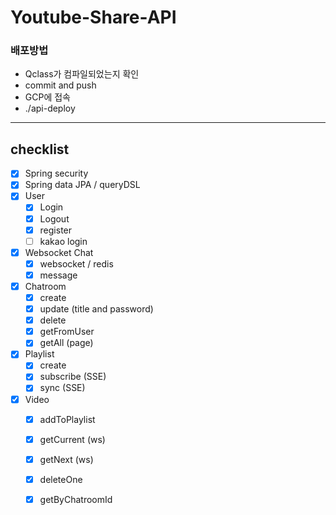 # Youtube-Share-API

### 배포방법
- Qclass가 컴파일되었는지 확인
- commit and push
- GCP에 접속
- ./api-deploy
- ---

## checklist
- [x]  Spring security
- [x]  Spring data JPA / queryDSL
- [x]  User
    - [x]  Login
    - [x]  Logout
    - [x]  register
    - [ ]  kakao login
- [x]  Websocket Chat
    - [x]  websocket / redis
    - [x]  message
- [x]  Chatroom
    - [x]  create
    - [x]  update (title and password)
    - [x]  delete
    - [x]  getFromUser
    - [x]  getAll (page)
- [x]  Playlist
    - [X]  create
    - [x]  subscribe (SSE)
    - [x]  sync (SSE)
- [x] Video
    - [x]  addToPlaylist
    - [x]  getCurrent (ws)
    - [x]  getNext (ws)
    - [x]  deleteOne
    - [x]  getByChatroomId
     
